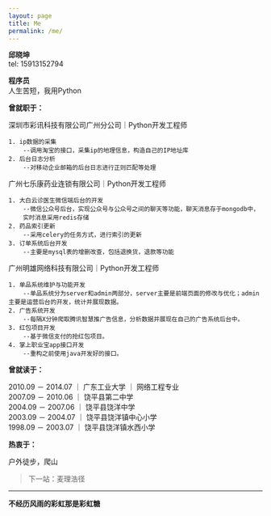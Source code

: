 ```yaml
---
layout: page
title: Me
permalink: /me/
---
```



**邱晓坤**  
tel: 15913152794

**程序员**  
人生苦短，我用Python  


**曾就职于：**

深圳市彩讯科技有限公司广州分公司｜Python开发工程师

    1. ip数据的采集  
    	--调用淘宝的接口，采集ip的地理信息，构造自己的IP地址库
    2. 后台日志分析
    	--对移动企业邮箱的后台日志进行正则匹配等处理

广州七乐康药业连锁有限公司｜Python开发工程师

    1. 大白云诊医生微信端后台的开发
    	--微信公众号后台，实现公众号与公众号之间的聊天等功能，聊天消息存于mongodb中，  
        实时消息采用redis存储
    2. 药品索引更新
    	--采用celery的任务方式，进行索引的更新
    3. 订单系统后台开发
    	--主要是mysql表的增删改查，包括退换货，退款等功能

广州明雄网络科技有限公司｜Python开发工程师

    1. 单品系统维护与功能开发
    	--单品系统分为server和admin两部分，server主要是前端页面的修改与优化；admin主要是运营后台的开发，统计并展现数据。  
    2. 广告系统开发
    	--每隔X分钟爬取腾讯智慧推广告信息，分析数据并展现在自己的广告系统后台中。
    3. 红包项目开发
    	--基于微信支付的抢红包项目。  
    4. 掌上职业宝app接口开发
    	--重构之前使用java开发好的接口。  
    	
**曾就读于：**

2010.09 － 2014.07 ｜ 广东工业大学 ｜ 网络工程专业  
2007.09 － 2010.06 ｜ 饶平县第二中学  
2004.09 － 2007.06 ｜ 饶平县饶洋中学  
2003.09 － 2004.07 ｜ 饶平县饶洋镇中心小学  
1998.09 － 2003.07 ｜ 饶平县饶洋镇水西小学  

**热衷于：**

户外徒步，爬山  

>下一站：麦理浩径

---
**不经历风雨的彩虹那是彩虹糖**
